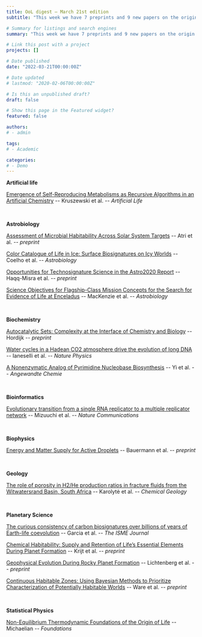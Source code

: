 ```yaml
---
title: OoL digest — March 21st edition
subtitle: "This week we have 7 preprints and 9 new papers on the origin of life. Enjoy!"

# Summary for listings and search engines
summary: "This week we have 7 preprints and 9 new papers on the origin of life. Enjoy!"

# Link this post with a project
projects: []

# Date published
date: "2022-03-21T00:00:00Z"

# Date updated
# lastmod: "2020-02-06T00:00:00Z"

# Is this an unpublished draft?
draft: false

# Show this page in the Featured widget?
featured: false

authors:
# - admin

tags:
# - Academic

categories:
# - Demo
---
```


**Artificial life**

[Emergence of Self-Reproducing Metabolisms as Recursive Algorithms in an Artificial Chemistry](https://doi.org/10.1162/artl_a_00355) -- Kruszewski et al. -- *Artificial Life*

<br>

**Astrobiology**

[Assessment of Microbial Habitability Across Solar System Targets](http://arxiv.org/abs/2203.03171) -- Atri et al. -- *preprint*

[Color Catalogue of Life in Ice: Surface Biosignatures on Icy Worlds](https://doi.org/10.1089/ast.2021.0008) -- Coelho et al. -- *Astrobiology*

[Opportunities for Technosignature Science in the Astro2020 Report](http://arxiv.org/abs/2203.08968) -- Haqq-Misra et al. -- *preprint*

[Science Objectives for Flagship-Class Mission Concepts for the Search for Evidence of Life at Enceladus](https://doi.org/10.1089/ast.2020.2425) -- MacKenzie et al. -- *Astrobiology*

<br>

**Biochemistry**

[Autocatalytic Sets: Complexity at the Interface of Chemistry and Biology](https://www.templeton.org/wp-content/uploads/2022/03/Complexity_Hordjik_Formatted-1.pdf) -- Hordijk -- *preprint*

[Water cycles in a Hadean CO2 atmosphere drive the evolution of long DNA](https://doi.org/10.1038/s41567-022-01516-z) -- Ianeselli et al. -- *Nature Physics*

[A Nonenzymatic Analog of Pyrimidine Nucleobase Biosynthesis](https://doi.org/10.1002/ange.202117211) -- Yi et al. -- *Angewandte Chemie*

<br>

**Bioinformatics**

[Evolutionary transition from a single RNA replicator to a multiple replicator network](https://doi.org/10.1038/s41467-022-29113-x) -- Mizuuchi et al. -- *Nature Communications*

<br>

**Biophysics**

[Energy and Matter Supply for Active Droplets](http://arxiv.org/abs/2203.07528) -- Bauermann et al. -- *preprint*

<br>

**Geology**

[The role of porosity in H2/He production ratios in fracture fluids from the Witwatersrand Basin, South Africa](https://doi.org/10.1016/j.chemgeo.2022.120788) -- Karolytė et al. -- *Chemical Geology*

<br>

**Planetary Science**

[The curious consistency of carbon biosignatures over billions of years of Earth-life coevolution](https://doi.org/10.1038/s41396-021-00971-5) -- Garcia et al. -- *The ISME Journal*

[Chemical Habitability: Supply and Retention of Life’s Essential Elements During Planet Formation](http://arxiv.org/abs/2203.10056) -- Krijt et al. -- *preprint*

[Geophysical Evolution During Rocky Planet Formation](http://arxiv.org/abs/2203.10023) -- Lichtenberg et al. -- *preprint*

[Continuous Habitable Zones: Using Bayesian Methods to Prioritize Characterization of Potentially Habitable Worlds](http://arxiv.org/abs/2203.06259) -- Ware et al. -- *preprint*

<br>

**Statistical Physics**

[Non-Equilibrium Thermodynamic Foundations of the Origin of Life](https://doi.org/10.3390/foundations2010022) -- Michaelian -- *Foundations*

<br>

